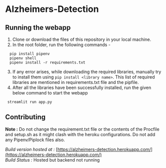 # Alzheimers-Detection

## Running the webapp

1. Clone or download the files of this repository in your local machine.
2. In the root folder, run the following commands - 
```
  pip install pipenv
  pipenv shell
  pipenv install -r requirements.txt
```
 3. If any error arises, while downloading the required libraries, manually try to install them using `pip install <library name>`. This list of required libraries are mentioned in requirements.txt file and the pipfile.
 4. After all the libraries have been successfully installed, run the given below command to start the webapp
 ```
  streamlit run app.py
```

## Contributing

**Note :**
Do not change the requirement.txt file or the contents of the Procfile and setup.sh as it might clash with the heroku configurations. Do not add any Pipenv/Piplock files also.

_Build version hosted at :_ [https://alzheimers-detection.herokuapp.com/](https://alzheimers-detection.herokuapp.com/) <br>
_Build Status           :_ Hosted but backend not running
